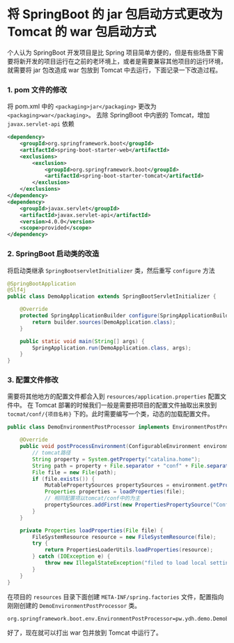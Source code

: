 
# 将 SpringBoot 的 jar 包启动方式更改为 Tomcat 的 war 包启动方式

个人认为 SpringBoot 开发项目是比 Spring 项目简单方便的，但是有些场景下需要将新开发的项目运行在之前的老环境上，或者是需要兼容其他项目的运行环境，就需要将 jar 包改造成 war 包放到 Tomcat 中去运行，下面记录一下改造过程。

### 1. pom 文件的修改
将 pom.xml 中的 `<packaging>jar</packaging>` 更改为 `<packaging>war</packaging>`。
去除 SpringBoot 中内嵌的 Tomcat，增加 `javax.servlet-api` 依赖
```xml
<dependency>
	<groupId>org.springframework.boot</groupId>
	<artifactId>spring-boot-starter-web</artifactId>
	<exclusions>
		<exclusion>
			<groupId>org.springframework.boot</groupId>
			<artifactId>spring-boot-starter-tomcat</artifactId>
		</exclusion>
	</exclusions>
</dependency>
<dependency>
	<groupId>javax.servlet</groupId>
	<artifactId>javax.servlet-api</artifactId>
	<version>4.0.0</version>
	<scope>provided</scope>
</dependency>
```

### 2. SpringBoot 启动类的改造
将启动类继承 `SpringBootservletInitializer` 类，然后重写 `configure` 方法
```java
@SpringBootApplication
@Slf4j
public class DemoApplication extends SpringBootServletInitializer {

    @Override
    protected SpringApplicationBuilder configure(SpringApplicationBuilder builder) {
        return builder.sources(DemoApplication.class);
    }

    public static void main(String[] args) {
        SpringApplication.run(DemoApplication.class, args);
    }
}
```

### 3. 配置文件修改
需要将其他地方的配置文件都合入到 `resources/application.properties` 配置文件中。
在 Tomcat 部署的时候我们一般是需要把项目的配置文件抽取出来放到 `tocmat/conf/{项目名称}` 下的。此时需要编写一个类，动态的加载配置文件。
```java
public class DemoEnvironmentPostProcessor implements EnvironmentPostProcessor {

    @Override
    public void postProcessEnvironment(ConfigurableEnvironment environment, SpringApplication application) {
        // tomcat路径
        String property = System.getProperty("catalina.home");
        String path = property + File.separator + "conf" + File.separator + "demo" + File.separator + "application.properties";
        File file = new File(path);
        if (file.exists()) {
            MutablePropertySources propertySources = environment.getPropertySources();
            Properties properties = loadProperties(file);
            // 相同配置项以tomcat/conf中的为主
            propertySources.addFirst(new PropertiesPropertySource("Config", properties));
        }
    }

    private Properties loadProperties(File file) {
        FileSystemResource resource = new FileSystemResource(file);
        try {
            return PropertiesLoaderUtils.loadProperties(resource);
        } catch (IOException e) {
            throw new IllegalStateException("filed to load local settings from " + file.getAbsolutePath(), e);
        }
    }
}
```

在项目的 `resources` 目录下面创建 `META-INF/spring.factories` 文件，配置指向刚刚创建的 `DemoEnvironmentPostProcessor` 类。
```properties
org.springframework.boot.env.EnvironmentPostProcessor=pw.ydh.demo.DemoEnvironmentPostProcessor
```

好了，现在就可以打出 war 包并放到 Tomcat 中运行了。
